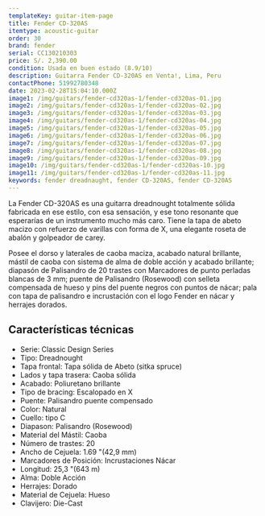 ```yaml
---
templateKey: guitar-item-page
title: Fender CD-320AS
itemtype: acoustic-guitar
order: 30
brand: fender
serial: CC130210303
price: S/. 2,390.00
condition: Usada en buen estado (8.9/10)
description: Guitarra Fender CD-320AS en Venta!, Lima, Peru
contactPhone: 51992780348
date: 2023-02-28T15:04:10.000Z
image1: /img/guitars/fender-cd320as-1/fender-cd320as-01.jpg
image2: /img/guitars/fender-cd320as-1/fender-cd320as-02.jpg
image3: /img/guitars/fender-cd320as-1/fender-cd320as-03.jpg
image4: /img/guitars/fender-cd320as-1/fender-cd320as-04.jpg
image5: /img/guitars/fender-cd320as-1/fender-cd320as-05.jpg
image6: /img/guitars/fender-cd320as-1/fender-cd320as-06.jpg
image7: /img/guitars/fender-cd320as-1/fender-cd320as-07.jpg
image8: /img/guitars/fender-cd320as-1/fender-cd320as-08.jpg
image9: /img/guitars/fender-cd320as-1/fender-cd320as-09.jpg
image10: /img/guitars/fender-cd320as-1/fender-cd320as-10.jpg
image11: /img/guitars/fender-cd320as-1/fender-cd320as-11.jpg
keywords: fender dreadnaught, fender CD-320AS, fender CD-320AS
---
```

La Fender CD-320AS es una guitarra dreadnought totalmente sólida fabricada en ese estilo, con esa sensación, y ese tono resonante que esperarías de un instrumento mucho más caro. Tiene la tapa de abeto macizo con refuerzo de varillas con forma de X, una elegante roseta de abalón y golpeador de carey.

Posee el dorso y laterales de caoba maciza, acabado natural brillante, mástil de caoba con sistema de alma de doble acción y acabado brillante; diapasón de Palisandro de 20 trastes con Marcadores de punto perladas blancas de 3 mm; puente de Palisandro (Rosewood) con selleta compensada de hueso y pins del puente negros con puntos de nácar; pala con tapa de palisandro e incrustación con el logo Fender en nácar y herrajes dorados.

## Características técnicas

* Serie: Classic Design Series
* Tipo: Dreadnought
* Tapa frontal: Tapa sólida de Abeto (sitka spruce)
* Lados y tapa trasera: Caoba sólida
* Acabado: Poliuretano brillante
* Tipo de bracing: Escalopado en X
* Puente: Palisandro puente compensado
* Color: Natural
* Cuello: tipo C
* Diapason: Palisandro (Rosewood)
* Material del Mástil: Caoba
* Número de trastes: 20
* Ancho de Cejuela: 1.69 "(42,9 mm)
* Marcadores de Posición: Incrustaciones Nácar
* Longitud: 25,3 "(643 m)
* Alma: Doble Acción
* Herrajes: Dorado
* Material de Cejuela: Hueso
* Clavijero: Die-Cast

